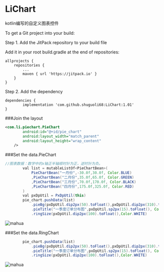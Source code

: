 # LiChart
kotlin编写的自定义图表控件

To get a Git project into your build:

Step 1. Add the JitPack repository to your build file

Add it in your root build.gradle at the end of repositories:

	allprojects {
		repositories {
			...
			maven { url 'https://jitpack.io' }
		}
	}
  
Step 2. Add the dependency

	dependencies {
	        implementation 'com.github.shuguoli68:LiChart:1.01'
	}

###Join the layout
```xml
<com.li.piechart.PieChart
        android:id="@+id/pie_chart"
        android:layout_width="match_parent"
        android:layout_height="wrap_content"
    />  
```
###Set the data.PieChart
```java
//图表数据：数学中的x轴正半轴顺时针为正，逆时针为负。
        val list = mutableListOf<PieChartBean>(
            PieChartBean("一月份",-30.0f,30.0f, Color.BLUE)
            ,PieChartBean("二月份",35.0f,65.0f, Color.GREEN)
            ,PieChartBean("三月份",70.0f,170.0f, Color.BLACK)
            ,PieChartBean("四月份",175.0f,325.0f, Color.RED)
        )
        val pxDpUtil = PxDpUtil(this)
        pie_chart.pushData(list)
            .pieBg(pxDpUtil.dip2px(50).toFloat(),pxDpUtil.dip2px(310).toFloat())
            .pieTitle("一季度订单分布图",pxDpUtil.sp2px(15).toFloat(), Color.RED)
            .ringSize(pxDpUtil.dip2px(100).toFloat(),Color.WHITE)  
```
![mahua](mahua-logo.jpg)

###Set the data.RingChart
```java
        pie_chart.pushData(list)
            .pieBg(pxDpUtil.dip2px(50).toFloat(),pxDpUtil.dip2px(310).toFloat())
            .pieTitle("一季度订单分布图",pxDpUtil.sp2px(15).toFloat(), Color.RED)
            .ringSize(pxDpUtil.dip2px(100).toFloat(),Color.WHITE)
```
![mahua](mahua-logo.jpg)
	
